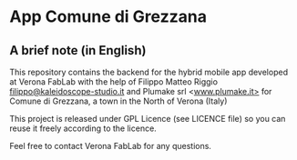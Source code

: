 # App Comune di Grezzana

## A brief note (in English)

This repository contains the backend for the hybrid mobile app developed at Verona FabLab with the help of Filippo Matteo Riggio <filippo@kaleidoscope-studio.it> and Plumake srl <www.plumake.it> for Comune di Grezzana, a town in the North of Verona (Italy)

This project is released under GPL Licence (see LICENCE file) so you can reuse it freely according to the licence.

Feel free to contact Verona FabLab for any questions.